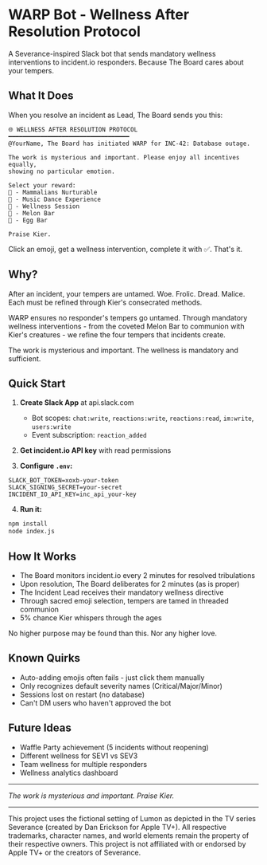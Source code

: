 # WARP Bot - Wellness After Resolution Protocol

A Severance-inspired Slack bot that sends mandatory wellness interventions to incident.io responders. Because The Board cares about your tempers.

## What It Does

When you resolve an incident as Lead, The Board sends you this:

```
🌐 WELLNESS AFTER RESOLUTION PROTOCOL
━━━━━━━━━━━━━━━━━━━━━━━━━━━━━━━━━━
@YourName, The Board has initiated WARP for INC-42: Database outage.

The work is mysterious and important. Please enjoy all incentives equally, 
showing no particular emotion.

Select your reward:
🐐 - Mammalians Nurturable
💃 - Music Dance Experience  
🧘 - Wellness Session
🍉 - Melon Bar
🥚 - Egg Bar

Praise Kier.
```

Click an emoji, get a wellness intervention, complete it with ✅. That's it.

## Why?

After an incident, your tempers are untamed. Woe. Frolic. Dread. Malice. Each must be refined through Kier's consecrated methods.

WARP ensures no responder's tempers go untamed. Through mandatory wellness interventions - from the coveted Melon Bar to communion with Kier's creatures - we refine the four tempers that incidents create. 

The work is mysterious and important. The wellness is mandatory and sufficient.

## Quick Start

1. **Create Slack App** at api.slack.com
   - Bot scopes: `chat:write`, `reactions:write`, `reactions:read`, `im:write`, `users:write`
   - Event subscription: `reaction_added`

2. **Get incident.io API key** with read permissions

3. **Configure `.env`:**
```
SLACK_BOT_TOKEN=xoxb-your-token
SLACK_SIGNING_SECRET=your-secret
INCIDENT_IO_API_KEY=inc_api_your-key
```

4. **Run it:**
```bash
npm install
node index.js
```

## How It Works

- The Board monitors incident.io every 2 minutes for resolved tribulations
- Upon resolution, The Board deliberates for 2 minutes (as is proper)
- The Incident Lead receives their mandatory wellness directive
- Through sacred emoji selection, tempers are tamed in threaded communion
- 5% chance Kier whispers through the ages

No higher purpose may be found than this. Nor any higher love.

## Known Quirks

- Auto-adding emojis often fails - just click them manually
- Only recognizes default severity names (Critical/Major/Minor)
- Sessions lost on restart (no database)
- Can't DM users who haven't approved the bot

## Future Ideas

- Waffle Party achievement (5 incidents without reopening)
- Different wellness for SEV1 vs SEV3
- Team wellness for multiple responders
- Wellness analytics dashboard

---

*The work is mysterious and important. Praise Kier.*

---
This project uses the fictional setting of Lumon as depicted in the TV series Severance (created by Dan Erickson for Apple TV+). All respective trademarks, character names, and world elements remain the property of their respective owners. This project is not affiliated with or endorsed by Apple TV+ or the creators of Severance.
